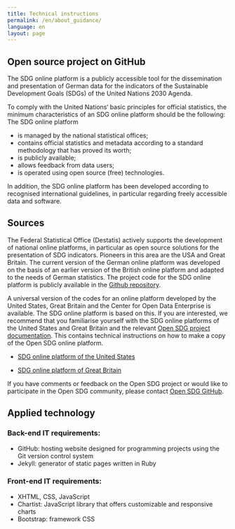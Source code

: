 ```yaml
---
title: Technical instructions
permalink: /en/about_guidance/
language: en
layout: page
---
```


## Open source project on GitHub

The SDG online platform is a publicly accessible tool for the dissemination and presentation of German data for the indicators of the Sustainable Development Goals (SDGs) of the United Nations 2030 Agenda.

To comply with the United Nations‘ basic principles for official statistics, the minimum characteristics of an SDG online platform should be the following: <br>
The SDG online platform<br>
- is managed by the national statistical offices;
- contains official statistics and metadata according to a standard methodology that has proved its worth;
- is publicly available;
- allows feedback from data users;
- is operated using open source (free) technologies.

In addition, the SDG online platform has been developed according to recognised international guidelines, in particular regarding freely accessible data and software.

## Sources

The Federal Statistical Office (Destatis) actively supports the development of national online platforms, in particular as open source solutions for the presentation of SDG indicators. Pioneers in this area are the USA and Great Britain. The current version of the German online platform was developed on the basis of an earlier version of the British online platform and adapted to the needs of German statistics. The project code for the SDG online platform is publicly available in the [Github repository](https://github.com/G205SDGs/sdg-indicators).

A universal version of the codes for an online platform developed by the United States, Great Britain and the Center for Open Data Enterprise is available. The SDG online platform is based on this. If you are interested, we recommend that you familiarise yourself with the SDG online platforms of the United States and Great Britain and the relevant [Open SDG project documentation](https://open-sdg.readthedocs.io/en/latest/). This contains technical instructions on how to make a copy of the Open SDG online platform.


- [SDG online platform of the United States](https://sdg.data.gov/)

- [SDG online platform of Great Britain](https://sustainabledevelopment-uk.github.io)

If you have comments or feedback on the Open SDG project or would like to participate in the Open SDG community, please contact [Open SDG GitHub](https://github.com/open-sdg/open-sdg/issues).

## Applied technology

### Back-end IT requirements:
- GitHub: hosting website designed for programming projects using the Git version control system
- Jekyll: generator of static pages written in Ruby

### Front-end IT requirements:
- XHTML, CSS, JavaScript
- Chartist: JavaScript library that offers customizable and responsive charts
- Bootstrap: framework CSS
